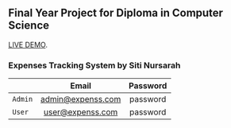 ## Final Year Project for Diploma in Computer Science

[LIVE DEMO](https://nursarahweb.com).

### Expenses Tracking System by Siti Nursarah


|               | Email             | Password |
| ------------- |:-----------------:|:--------:|
| `Admin`       | admin@expenss.com | password |
| `User`        | user@expenss.com  | password |


